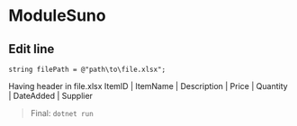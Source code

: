 # ModuleSuno

## Edit line 
 `string filePath = @"path\to\file.xlsx";`

Having header in file.xlsx
ItemID | ItemName | Description | Price | Quantity | DateAdded | Supplier

> Final: `dotnet run`
